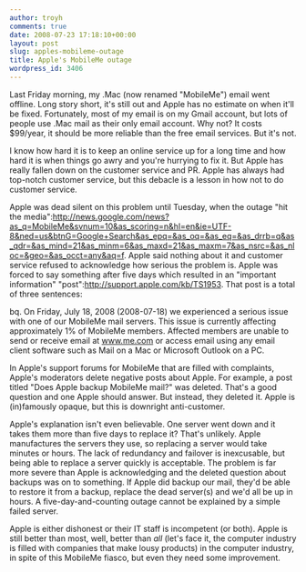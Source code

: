 ```yaml
---
author: troyh
comments: true
date: 2008-07-23 17:18:10+00:00
layout: post
slug: apples-mobileme-outage
title: Apple's MobileMe outage
wordpress_id: 3406
---
```


Last Friday morning, my .Mac (now renamed "MobileMe") email went offline. Long story short, it's still out and Apple has no estimate on when it'll be fixed. Fortunately, most of my email is on my Gmail account, but lots of people use .Mac mail as their only email account. Why not? It costs $99/year, it should be more reliable than the free email services. But it's not.

I know how hard it is to keep an online service up for a long time and how hard it is when things go awry and you're hurrying to fix it. But Apple has really fallen down on the customer service and PR. Apple has always had top-notch customer service, but this debacle is a lesson in how not to do customer service.

<!-- more -->

Apple was dead silent on this problem until Tuesday, when the outage "hit the media":http://news.google.com/news?as_q=MobileMe&svnum=10&as_scoring=n&hl=en&ie=UTF-8&ned=us&btnG=Google+Search&as_epq=&as_oq=&as_eq=&as_drrb=q&as_qdr=&as_mind=21&as_minm=6&as_maxd=21&as_maxm=7&as_nsrc=&as_nloc=&geo=&as_occt=any&aq=f. Apple said nothing about it and customer service refused to acknowledge how serious the problem is. Apple was forced to say something after five days which resulted in an "important information" "post":http://support.apple.com/kb/TS1953. That post is a total of three sentences:

bq. On Friday, July 18, 2008 (2008-07-18) we experienced a serious issue with one of our MobileMe mail servers. This issue is currently affecting approximately 1% of MobileMe members. Affected members are unable to send or receive email at www.me.com or access email using any email client software such as Mail on a Mac or Microsoft Outlook on a PC.

In Apple's support forums for MobileMe that are filled with complaints, Apple's moderators delete negative posts about Apple. For example, a post titled "Does Apple backup MobileMe mail?" was deleted. That's a good question and one Apple should answer. But instead, they deleted it. Apple is (in)famously opaque, but this is downright anti-customer.

Apple's explanation isn't even believable. One server went down and it takes them more than five days to replace it? That's unlikely. Apple manufactures the servers they use, so replacing a server would take minutes or hours. The lack of redundancy and failover is inexcusable, but being able to replace a server quickly is acceptable. The problem is far more severe than Apple is acknowledging and the deleted question about backups was on to something. If Apple did backup our mail, they'd be able to restore it from a backup, replace the dead server(s) and we'd all be up in hours. A five-day-and-counting outage cannot be explained by a simple failed server.

Apple is either dishonest or their IT staff is incompetent (or both). Apple is still better than most, well, better than _all_ (let's face it, the computer industry is filled with companies that make lousy products) in the computer industry, in spite of this MobileMe fiasco, but even they need some improvement.
